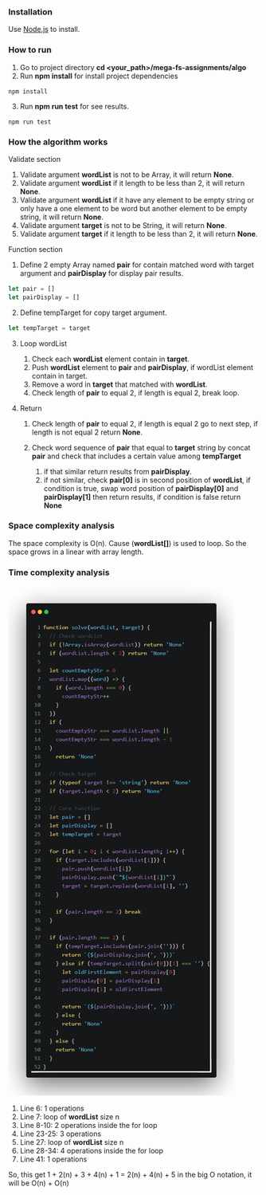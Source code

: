 ### Installation

Use [Node.js](https://nodejs.org/en/) to install.

### How to run

1. Go to project directory **cd <your_path>/mega-fs-assignments/algo**
2. Run **npm install** for install project dependencies

```
npm install
```

3. Run **npm run test** for see results.

```
npm run test
```

### How the algorithm works

Validate section

1. Validate argument **wordList** is not to be Array, it will return **None**.
2. Validate argument **wordList** if it length to be less than 2, it will return **None**.
3. Validate argument **wordList** if it have any element to be empty string or only have a one element to be word but another element to be empty string, it will return **None**.
4. Validate argument **target** is not to be String, it will return **None**.
5. Validate argument **target** if it length to be less than 2, it will return **None**.

Function section

1. Define 2 empty Array named **pair** for contain matched word with target argument and **pairDisplay** for display pair results.

```js
let pair = []
let pairDisplay = []
```

2. Define tempTarget for copy target argument.

```js
let tempTarget = target
```

3. Loop wordList

   1. Check each **wordList** element contain in **target**.
   2. Push **wordList** element to **pair** and **pairDisplay**, if wordList element contain in target.
   3. Remove a word in **target** that matched with **wordList**.
   4. Check length of **pair** to equal 2, if length is equal 2, break loop.

4. Return

   1. Check length of **pair** to equal 2, if length is equal 2 go to next step, if length is not equal 2 return **None**.
   2. Check word sequence of **pair** that equal to **target** string by concat **pair** and check that includes a certain value among **tempTarget**

      1. if that similar return results from **pairDisplay**.
      2. if not similar, check **pair[0]** is in second position of **wordList**, if condition is true, swap word position of **pairDisplay[0]** and **pairDisplay[1]** then return results, if condition is false return **None**

### Space complexity analysis

The space complexity is O(n). Cause (**wordList[]**) is used to loop. So the space grows in a linear with array length.

### Time complexity analysis

![Code image](./solve.jpeg 'solve image')

1. Line 6: 1 operations
2. Line 7: loop of **wordList** size n
3. Line 8-10: 2 operations inside the for loop
4. Line 23-25: 3 operations
5. Line 27: loop of **wordList** size n
6. Line 28-34: 4 operations inside the for loop
7. Line 41: 1 operations

So, this get 1 + 2(n) + 3 + 4(n) + 1 = 2(n) + 4(n) + 5
in the big O notation, it will be O(n) + O(n)
